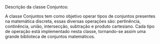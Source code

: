 Descrição da classe Conjuntos:

A classe Conjuntos tem como objetivo operar tipos de conjuntos presentes
na matemática discreta, essas diversas operações são: pertinência,
continência, união, intersecção, subtração e produto cartesiano. Cada tipo de
operação está implementado nesta classe, tornando-se assim uma grande
biblioteca de conjuntos matemáticos.
